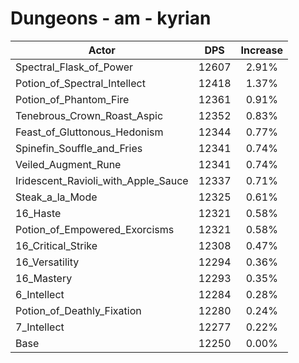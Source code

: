 # Dungeons - am - kyrian
| Actor | DPS | Increase |
|---|:---:|:---:|
|Spectral_Flask_of_Power|12607|2.91%|
|Potion_of_Spectral_Intellect|12418|1.37%|
|Potion_of_Phantom_Fire|12361|0.91%|
|Tenebrous_Crown_Roast_Aspic|12352|0.83%|
|Feast_of_Gluttonous_Hedonism|12344|0.77%|
|Spinefin_Souffle_and_Fries|12341|0.74%|
|Veiled_Augment_Rune|12341|0.74%|
|Iridescent_Ravioli_with_Apple_Sauce|12337|0.71%|
|Steak_a_la_Mode|12325|0.61%|
|16_Haste|12321|0.58%|
|Potion_of_Empowered_Exorcisms|12321|0.58%|
|16_Critical_Strike|12308|0.47%|
|16_Versatility|12294|0.36%|
|16_Mastery|12293|0.35%|
|6_Intellect|12284|0.28%|
|Potion_of_Deathly_Fixation|12280|0.24%|
|7_Intellect|12277|0.22%|
|Base|12250|0.00%|
